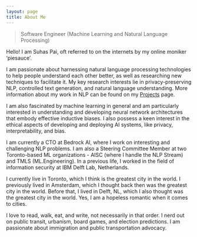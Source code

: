 ```yaml
---
layout: page
title: About Me
---
```





<blockquote class="full-width"><p> Software Engineer (Machine Learning and Natural Language Processing) </p></blockquote>

Hello!
I am Suhas Pai, oft referred to on the internets by my online moniker ‘piesauce’.

I am passionate about harnessing natural language processing technologies to help people understand each other better, as well as researching new techniques to facilitate it. My key research interests lie in privacy-preserving NLP, controlled text generation, and natural language understanding. More information about my work in NLP can be found on my [Projects](https://www.piesauce.com/projects/) page. 

I am also fascinated by machine learning in general and am particularly interested in understanding and developing neural network architectures that embody effective inductive biases. I also possess a keen interest in the ethical aspects of developing and deploying AI systems, like privacy, interpretability, and bias.

I am currently a CTO at Bedrock AI, where I work on interesting and challenging NLP problems. I am also a Steering Committee Member at two Toronto-based ML organizations - AISC (where I handle the NLP Stream) and TMLS (ML.Engineering). In a previous life, I worked in the field of information security at IBM Delft Lab, Netherlands.

I currently live in Toronto, which I think is the greatest city in the world. I previously lived in Amsterdam, which I thought back then was the greatest city in the world. Before that, I lived in Delft, NL, which I also thought was the greatest city in the world. Yes, I am a hopeless romantic when it comes to cities. 

I love to read, walk, eat, and write, not necessarily in that order. I nerd out on public transit, urbanism, board games, and election predictions. I am passionate about immigration and public transportation advocacy. 

